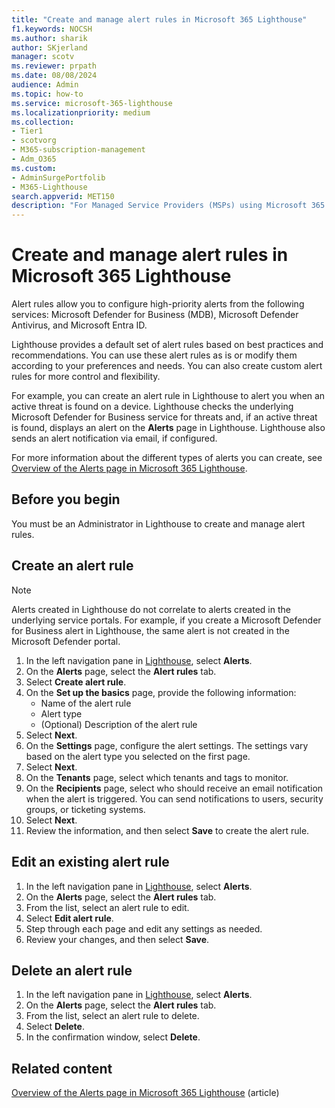 ```yaml
---
title: "Create and manage alert rules in Microsoft 365 Lighthouse"
f1.keywords: NOCSH
ms.author: sharik
author: SKjerland
manager: scotv
ms.reviewer: prpath
ms.date: 08/08/2024
audience: Admin
ms.topic: how-to
ms.service: microsoft-365-lighthouse
ms.localizationpriority: medium
ms.collection:
- Tier1
- scotvorg
- M365-subscription-management
- Adm_O365
ms.custom:
- AdminSurgePortfolib
- M365-Lighthouse                         
search.appverid: MET150
description: "For Managed Service Providers (MSPs) using Microsoft 365 Lighthouse, learn how to create alert rules."
---
```


# Create and manage alert rules in Microsoft 365 Lighthouse

Alert rules allow you to configure high-priority alerts from the following services: Microsoft Defender for Business (MDB), Microsoft Defender Antivirus, and Microsoft Entra ID.

Lighthouse provides a default set of alert rules based on best practices and recommendations. You can use these alert rules as is or modify them according to your preferences and needs. You can also create custom alert rules for more control and flexibility. 

For example, you can create an alert rule in Lighthouse to alert you when an active threat is found on a device. Lighthouse checks the underlying Microsoft Defender for Business service for threats and, if an active threat is found, displays an alert on the **Alerts** page in Lighthouse. Lighthouse also sends an alert notification via email, if configured.

For more information about the different types of alerts you can create, see [Overview of the Alerts page in Microsoft 365 Lighthouse](m365-lighthouse-alerts-overview.md).

## Before you begin

You must be an Administrator in Lighthouse to create and manage alert rules.

## Create an alert rule

> [!NOTE]
> Alerts created in Lighthouse do not correlate to alerts created in the underlying service portals. For example, if you create a Microsoft Defender for Business alert in Lighthouse, the same alert is not created in the Microsoft Defender portal.

1. In the left navigation pane in <a href="https://go.microsoft.com/fwlink/p/?linkid=2168110" target="_blank">Lighthouse</a>, select **Alerts**.
2. On the **Alerts** page, select the **Alert rules** tab.
3. Select **Create alert rule**.
4. On the **Set up the basics** page, provide the following information:
    - Name of the alert rule
    - Alert type
    - (Optional) Description of the alert rule
5. Select **Next**.
6. On the **Settings** page, configure the alert settings. The settings vary based on the alert type you selected on the first page.
7. Select **Next**.
8. On the **Tenants** page, select which tenants and tags to monitor.
9. On the **Recipients** page, select who should receive an email notification when the alert is triggered. You can send notifications to users, security groups, or ticketing systems.
10. Select **Next**.
11. Review the information, and then select **Save** to create the alert rule.

## Edit an existing alert rule

1. In the left navigation pane in <a href="https://go.microsoft.com/fwlink/p/?linkid=2168110" target="_blank">Lighthouse</a>, select **Alerts**.
2. On the **Alerts** page, select the **Alert rules** tab.
3. From the list, select an alert rule to edit.
4. Select **Edit alert rule**.
5. Step through each page and edit any settings as needed.
6. Review your changes, and then select **Save**.

## Delete an alert rule

1. In the left navigation pane in <a href="https://go.microsoft.com/fwlink/p/?linkid=2168110" target="_blank">Lighthouse</a>, select **Alerts**.
2. On the **Alerts** page, select the **Alert rules** tab.
3. From the list, select an alert rule to delete.
4. Select **Delete**.
5. In the confirmation window, select **Delete**.

## Related content

[Overview of the Alerts page in Microsoft 365 Lighthouse](m365-lighthouse-alerts-overview.md) (article)
